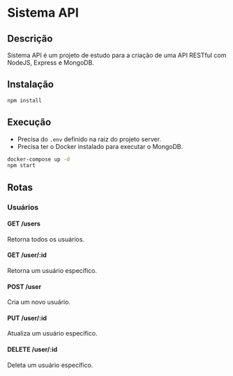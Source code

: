 # Sistema API

## Descrição

Sistema API é um projeto de estudo para a criação de uma API RESTful com NodeJS, Express e MongoDB.

## Instalação

```bash
npm install
```

## Execução

- Precisa do `.env` definido na raiz do projeto server.
- Precisa ter o Docker instalado para executar o MongoDB.

```bash
docker-compose up -d
npm start
```

## Rotas

### Usuários

#### GET /users

Retorna todos os usuários.

#### GET /user/:id

Retorna um usuário específico.

#### POST /user

Cria um novo usuário.

#### PUT /user/:id

Atualiza um usuário específico.

#### DELETE /user/:id

Deleta um usuário específico.